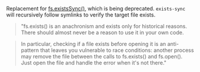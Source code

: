 Replacement for [fs.existsSync()](https://nodejs.org/api/fs.html#fs_fs_exists_path_callback), which is being deprecated. `exists-sync` will recursively follow symlinks to verify the target file exists.

> "fs.exists() is an anachronism and exists only for historical reasons. There should almost never be a reason to use it in your own code.

> In particular, checking if a file exists before opening it is an anti-pattern that leaves you vulnerable to race conditions: another process may remove the file between the calls to fs.exists() and fs.open(). Just open the file and handle the error when it's not there."